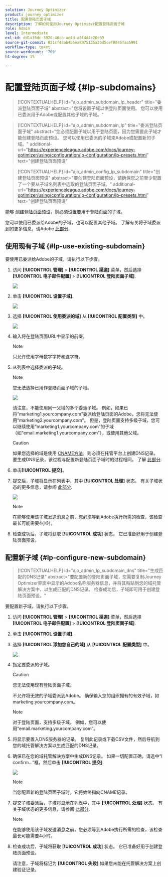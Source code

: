 ```yaml
---
solution: Journey Optimizer
product: journey optimizer
title: 配置登陆页面子域
description: 了解如何使用Journey Optimizer配置登陆页面子域
role: Admin
level: Intermediate
exl-id: dd1af8dc-3920-46cb-ae4d-a8f4d4c26e89
source-git-commit: 021cf48ab4b5ea8975135a20d5cef8846faa5991
workflow-type: tm+mt
source-wordcount: '769'
ht-degree: 1%

---
```


# 配置登陆页面子域 {#lp-subdomains}

>[!CONTEXTUALHELP]
>id="ajo_admin_subdomain_lp_header"
>title="委派登陆页面子域"
>abstract="您将设置子域以供登陆页面使用。 您可以使用已委派用于Adobe或配置其他子域的子域。"

>[!CONTEXTUALHELP]
>id="ajo_admin_subdomain_lp"
>title="委派登陆页面子域"
>abstract="您必须配置子域以用于登陆页面，因为您需要此子域才能创建登陆页面预设。 您可以使用已委派的子域来Adobe或配置新的子域。"
>additional-url="https://experienceleague.adobe.com/docs/journey-optimizer/using/configuration/lp-configuration/lp-presets.html" text="创建登陆页面预设"

>[!CONTEXTUALHELP]
>id="ajo_admin_config_lp_subdomain"
>title="创建登陆页面预设"
>abstract="要创建登陆页面预设，请确保您之前至少配置了一个要从子域名列表中选取的登陆页面子域。"
>additional-url="https://experienceleague.adobe.com/docs/journey-optimizer/using/configuration/lp-configuration/lp-presets.html" text="创建登陆页面预设"

能够 [创建登陆页面预设](lp-presets.md)，则必须设置要用于登陆页面的子域。

您可以使用已委派给Adobe的子域，也可以配置其他子域。 了解有关将子域委派到的更多信息，请Adobe [此部分](delegate-subdomain.md).

## 使用现有子域 {#lp-use-existing-subdomain}

要使用已委派给Adobe的子域，请执行以下步骤。

1. 访问 **[!UICONTROL 管理]** > **[!UICONTROL 渠道]** 菜单，然后选择 **[!UICONTROL 电子邮件配置]** > **[!UICONTROL 登陆页面子域]**.

   ![](assets/lp_access-subdomains.png)

1. 单击 **[!UICONTROL 设置子域]**.

   ![](assets/lp_set-up-subdomain.png)

1. 选择 **[!UICONTROL 使用委派的域]** 从 **[!UICONTROL 配置类型]** 中。

   ![](assets/lp_use-delegated-subdomain.png)

1. 输入将在登陆页面URL中显示的前缀。

   >[!NOTE]
   >
   >只允许使用字母数字字符和连字符。

1. 从列表中选择委派的子域。

   >[!NOTE]
   >
   >您无法选择已用作登陆页面子域的子域。

   ![](assets/lp_prefix-and-subdomain.png)

   请注意，不能使用同一父域的多个委派子域。 例如，如果已将“marketing1.yourcompany.com”委派给登陆页面的Adobe，您将无法使用“marketing2.yourcompany.com”。 但是，登陆页面支持多级子域，您可以继续使用“marketing1.yourcompany.com”的子域（如“email.marketing1.yourcompany.com”），或使用其他父域。

   >[!CAUTION]
   >
   >如果您选择的域是使用 [CNAME方法](delegate-subdomain.md#cname-subdomain-delegation)，则必须在托管平台上创建DNS记录。 要生成DNS记录，该过程与配置新登陆页面子域时的过程相同。 了解 [此部分](#lp-configure-new-subdomain).

1. 单击&#x200B;**[!UICONTROL 提交]**。

1. 提交后，子域将显示在列表中，其中 **[!UICONTROL 处理]** 状态。 有关子域状态的更多信息，请参阅 [此部分](access-subdomains.md).<!--Same statuses?-->

   ![](assets/lp_subdomain-processing.png)

   >[!NOTE]
   >
   >在能够使用该子域发送消息之前，您必须等到Adobe执行所需的检查，该检查最长可能需要4小时。<!--Learn more in [this section](delegate-subdomain.md#subdomain-validation).-->

1. 检查成功后，子域将获取 **[!UICONTROL 成功]** 状态。 它已准备好用于创建登陆页面预设。

## 配置新子域 {#lp-configure-new-subdomain}

>[!CONTEXTUALHELP]
>id="ajo_admin_lp_subdomain_dns"
>title="生成匹配的DNS记录"
>abstract="要配置新的登陆页面子域，您需要复制Journey Optimizer界面中显示的Adobe名称服务器信息，并将其粘贴到您的域托管解决方案中，以生成匹配的DNS记录。 检查成功后，子域即可用于创建登陆页面预设。"

要配置新子域，请执行以下步骤。

1. 访问 **[!UICONTROL 管理]** > **[!UICONTROL 渠道]** 菜单，然后选择 **[!UICONTROL 电子邮件配置]** > **[!UICONTROL 登陆页面子域]**.

1. 单击 **[!UICONTROL 设置子域]**.

1. 选择 **[!UICONTROL 添加您自己的域]** 从 **[!UICONTROL 配置类型]** 中。

   ![](assets/lp_add-your-own-subdomain.png)

1. 指定要委派的子域。

   >[!CAUTION]
   >
   >您无法使用现有登陆页面子域。

   不允许将无效的子域委派到Adobe。 确保输入您的组织拥有的有效子域，如marketing.yourcompany.com。

   >[!NOTE]
   >
   >对于登陆页面，支持多级子域。 例如，您可以使用“email.marketing.yourcompany.com”。

1. 将显示要置入DNS服务器的记录。 复制此记录或下载CSV文件，然后导航到您的域托管解决方案以生成匹配的DNS记录。

1. 确保已在您的域托管解决方案中生成DNS记录。 如果一切配置正确，请选中“I confirm...”框，然后单击 **[!UICONTROL 提交]**.

   ![](assets/lp_add-your-own-subdomain-confirm.png)

   >[!NOTE]
   >
   >当您配置新的登陆页面子域时，它将始终指向CNAME记录。

1. 提交子域委派后，子域将显示在列表中，其中 **[!UICONTROL 处理]** 状态。 有关子域状态的更多信息，请参阅 [此部分](access-subdomains.md).<!--Same statuses?-->

   >[!NOTE]
   >
   >在能够使用该子域发送消息之前，您必须等到Adobe执行所需的检查，该检查最长可能需要4小时。<!--Learn more in [this section](#subdomain-validation).-->

1. 检查成功后，子域将获取 **[!UICONTROL 成功]** 状态。 它已准备好用于创建登陆页面预设。

   请注意，子域将标记为 **[!UICONTROL 失败]** 如果您未能在托管解决方案上创建验证记录。
